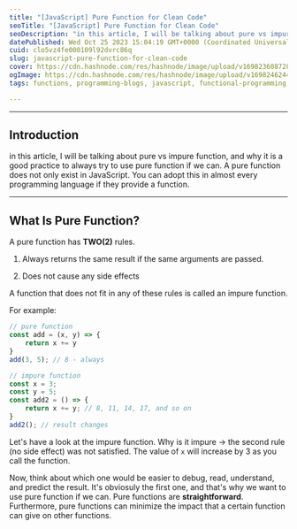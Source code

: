 ```yaml
---
title: "[JavaScript] Pure Function for Clean Code"
seoTitle: "[JavaScript] Pure Function for Clean Code"
seoDescription: "in this article, I will be talking about pure vs impure function, and why it is a good practice to always try to use pure function if we can."
datePublished: Wed Oct 25 2023 15:04:19 GMT+0000 (Coordinated Universal Time)
cuid: clo5vz4fe000109l92dvrc86q
slug: javascript-pure-function-for-clean-code
cover: https://cdn.hashnode.com/res/hashnode/image/upload/v1698236087289/8447281f-9b19-4c8f-a740-5997d5f24113.jpeg
ogImage: https://cdn.hashnode.com/res/hashnode/image/upload/v1698246244071/bb88da80-3107-497c-a2ea-0c80889afbb4.jpeg
tags: functions, programming-blogs, javascript, functional-programming, pure-functions

---
```


---

## Introduction

in this article, I will be talking about pure vs impure function, and why it is a good practice to always try to use pure function if we can. A pure function does not only exist in JavaScript. You can adopt this in almost every programming language if they provide a function.

---

## What Is Pure Function?

A pure function has **TWO(2)** rules.

1. Always returns the same result if the same arguments are passed.
    
2. Does not cause any side effects
    

A function that does not fit in any of these rules is called an impure function.

For example:

```javascript
// pure function
const add = (x, y) => {
    return x += y
}
add(3, 5); // 8 - always

// impure function
const x = 3;
const y = 5;
const add2 = () => {
    return x += y; // 8, 11, 14, 17, and so on
}
add2(); // result changes
```

Let's have a look at the impure function. Why is it impure -&gt; the second rule (no side effect) was not satisfied. The value of `x` will increase by 3 as you call the function.

Now, think about which one would be easier to debug, read, understand, and predict the result. It's obviosuly the first one, and that's why we want to use pure function if we can. Pure functions are **straightforward**. Furthermore, pure functions can minimize the impact that a certain function can give on other functions.